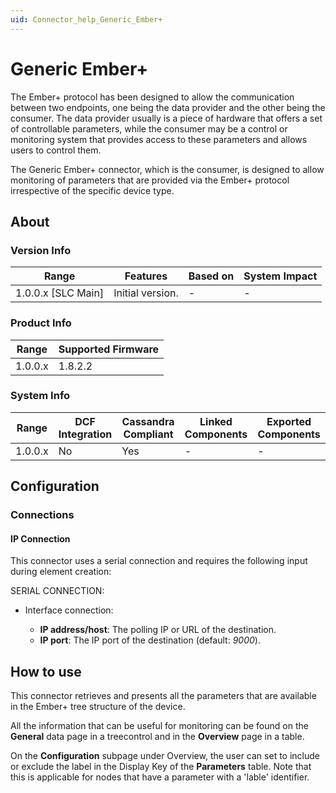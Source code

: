 ```yaml
---
uid: Connector_help_Generic_Ember+
---
```


# Generic Ember+

The Ember+ protocol has been designed to allow the communication between two endpoints, one being the data provider and the other being the consumer. The data provider usually is a piece of hardware that offers a set of controllable parameters, while the consumer may be a control or monitoring system that provides access to these parameters and allows users to control them.

The Generic Ember+ connector, which is the consumer, is designed to allow monitoring of parameters that are provided via the Ember+ protocol irrespective of the specific device type.

## About

### Version Info

| Range              | Features         | Based on | System Impact |
|--------------------|------------------|----------|---------------|
| 1.0.0.x [SLC Main] | Initial version. | -        | -             |

### Product Info

| Range   | Supported Firmware |
|---------|--------------------|
| 1.0.0.x | 1.8.2.2            |

### System Info

| Range   | DCF Integration | Cassandra Compliant | Linked Components | Exported Components |
|---------|-----------------|---------------------|-------------------|---------------------|
| 1.0.0.x | No              | Yes                 | -                 | -                   |

## Configuration

### Connections

#### IP Connection

This connector uses a serial connection and requires the following input during element creation:

SERIAL CONNECTION:

- Interface connection:

  - **IP address/host**: The polling IP or URL of the destination.
  - **IP port**: The IP port of the destination (default: *9000*).

## How to use

This connector retrieves and presents all the parameters that are available in the Ember+ tree structure of the device.

All the information that can be useful for monitoring can be found on the **General** data page in a treecontrol and in the **Overview** page in a table.

On the **Configuration** subpage under Overview, the user can set to include or exclude the label in the Display Key of the **Parameters** table. Note that this is applicable for nodes that have a parameter with a 'lable' identifier.
